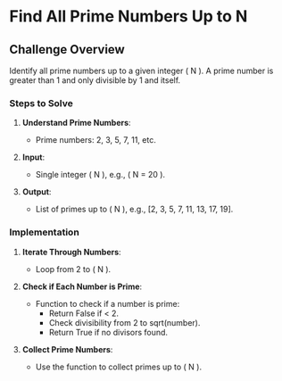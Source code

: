 # Find All Prime Numbers Up to N
## Challenge Overview
Identify all prime numbers up to a given integer \( N \). A prime number is greater than 1 and only divisible by 1 and itself.

### Steps to Solve
1. **Understand Prime Numbers**:
   - Prime numbers: 2, 3, 5, 7, 11, etc.

2. **Input**:
   - Single integer \( N \), e.g., \( N = 20 \).

3. **Output**:
   - List of primes up to \( N \), e.g., [2, 3, 5, 7, 11, 13, 17, 19].

### Implementation
1. **Iterate Through Numbers**:
   - Loop from 2 to \( N \).

2. **Check if Each Number is Prime**:
   - Function to check if a number is prime:
     - Return False if < 2.
     - Check divisibility from 2 to sqrt(number).
     - Return True if no divisors found.

3. **Collect Prime Numbers**:
   - Use the function to collect primes up to \( N \).
